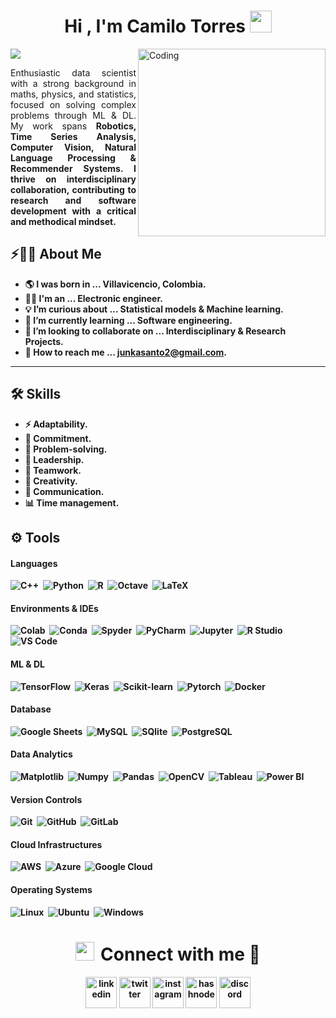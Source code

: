 <h1 align="center"><b>Hi , I'm Camilo Torres </b><img src="https://media.giphy.com/media/hvRJCLFzcasrR4ia7z/giphy.gif" width="35"></h1>

<img src="https://readme-typing-svg.herokuapp.com?font=Architects+Daughter&color=22EBF7&size=25&center=false&lines=Hey!+Welcome+to+my+Github+Profile;AI+Developer...;Data+Scientist...;Researcher..."/>

<img align="right" alt="Coding" width="300" src="https://cdnb.artstation.com/p/assets/images/images/037/650/865/original/aaron-j-charlie-background-gif.gif?1620933075">

<p style="text-align: justify;"> Enthusiastic data scientist with a strong background in maths, physics, and statistics, focused on solving complex problems through ML & DL. My work spans <b> Robotics<b>, <b>Time Series Analysis<b>, <b>Computer Vision<b>, <b> Natural Language Processing<b> & <b>Recommender Systems<b>. I thrive on interdisciplinary collaboration, contributing to research and software development with a critical and methodical mindset. </p>

## ⚡🙋‍♂️ About Me


- 🌎 I was born in ... Villavicencio, Colombia.
- 👨‍🎓 I'm an ... Electronic engineer. 
- 💡 I’m curious about ... Statistical models & Machine learning. 
- 🧠 I’m currently learning ... Software engineering.
- 💼 I’m looking to collaborate on ... Interdisciplinary & Research Projects.
- 📩 How to reach me ... junkasanto2@gmail.com.

<hr>


## 🛠️ Skills

- ⚡ Adaptability.
- 🎯 Commitment. 
- 🧠 Problem-solving. 
- 🚀 Leadership.
- 👥 Teamwork.
- 🎨 Creativity.
- 📢 Communication.
- 📊 Time management.

## ⚙️ Tools

#### Languages

![C++](https://img.shields.io/badge/-C++-05122A?style=flat&logo=C%2B%2B&logoColor=00599C)&nbsp;
![Python](https://img.shields.io/badge/-Python-05122A?style=flat&logo=python)&nbsp;
![R](https://img.shields.io/badge/R-276DC3?style=flat&logo=r&logoColor=blue&color=0B2C4A)&nbsp;
![Octave](https://img.shields.io/badge/OCTAVE-darkblue?style=for-the-badge&logo=octave&logoColor=fcd683)&nbsp;
![LaTeX](https://img.shields.io/badge/latex-%23008080.svg?style=for-the-badge&logo=latex&logoColor=white)&nbsp;

#### Environments & IDEs

![Colab](https://img.shields.io/badge/Colab-00b56a.svg?logo=google-colab&logoColor=white)&nbsp;
![Conda](https://img.shields.io/badge/conda-342B029.svg?&style=flat&logo=anaconda&logoColor=white)&nbsp;
![Spyder](https://img.shields.io/badge/Spyder%20Ide-FF0000?style=flat&logo=spyder%20ide&logoColor=white)&nbsp;
![PyCharm](https://img.shields.io/badge/PyCharm-000000.svg?&style=flate&logo=PyCharm&logoColor=white)&nbsp;
![Jupyter](https://img.shields.io/badge/Jupyter-F37626.svg?&style=flat&logo=Jupyter&logoColor=white)&nbsp;
![R Studio](https://img.shields.io/badge/RStudio-75AADB?style=flat&logo=RStudio&logoColor=white)&nbsp;
![VS Code](https://img.shields.io/badge/Visual_Studio_Code-0078D4?style=flat&logo=visual%20studio%20code&logoColor=white)&nbsp;

#### ML & DL

![TensorFlow](https://img.shields.io/badge/TensorFlow%20-%23FF6F00.svg?logo=TensorFlow&logoColor=white)&nbsp;
![Keras](https://img.shields.io/badge/Keras%20-%23D00000.svg?logo=Keras&logoColor=white)&nbsp;
![Scikit-learn](https://img.shields.io/badge/Scikit--learn-05122A?style=flat&logo=Scikit-learn)&nbsp;
![Pytorch](https://img.shields.io/badge/PyTorch-EE4C2C?style=for-the-badge&logo=PyTorch&logoColor=white)&nbsp;
![Docker](https://img.shields.io/badge/Docker-2CA5E0?style=flat&logo=docker&logoColor=white)&nbsp;

#### Database

![Google Sheets](https://img.shields.io/badge/Google%20Sheets%20-%2334A853.svg?style=plastic&logo=google%20sheets&logoColor=white)&nbsp;
![MySQL](https://img.shields.io/badge/MySQL-00000F?style=flat&logo=mysql&logoColor=white)&nbsp;
![SQlite](https://img.shields.io/badge/-SQlite-05122A?style=flat&logo=sqlite&logoColor=A8B9CC)&nbsp;
![PostgreSQL](https://img.shields.io/badge/PostgreSQL-316192?style=flat&logo=postgresql&logoColor=green)

#### Data Analytics 

![Matplotlib](https://img.shields.io/badge/Matplotlib-05122A?style=flat)&nbsp;
![Numpy](https://img.shields.io/badge/Numpy-777BB4?style=flat&logo=numpy&logoColor=white)&nbsp;
![Pandas](https://img.shields.io/badge/Pandas-2C2D72?style=flat&logo=pandas&logoColor=white)&nbsp;
![OpenCV](https://img.shields.io/badge/OpenCV-05122A?style=flat&logo=OpenCV)&nbsp;
![Tableau](https://img.shields.io/badge/Tableau-E97627?style=flat&logo=Tableau&logoColor=white)&nbsp;
![Power BI](https://img.shields.io/badge/PowerBI-F2C811?style=flat&logo=Power%20BI&logoColor=white)

#### Version Controls

![Git](https://img.shields.io/badge/-Git-000?&logo=Git)&nbsp;
![GitHub](https://img.shields.io/badge/-GitHub-000?&logo=GitHub)&nbsp;
![GitLab](https://img.shields.io/badge/-GitLab-000?&logo=GitLab)

#### Cloud Infrastructures

![AWS](https://img.shields.io/badge/-AWS-000?&logo=Amazon-AWS)&nbsp;
![Azure](https://img.shields.io/badge/-Azure-000?&logo=Microsoft-Azure)&nbsp;
![Google Cloud](https://img.shields.io/badge/Google_Cloud-4285F4?style=flat&logo=google-cloud&logoColor=white)

#### Operating Systems

![Linux](https://img.shields.io/badge/Linux-FCC624?style=plastic&logo=linux&logoColor=black)&nbsp;
![Ubuntu](https://img.shields.io/badge/Ubuntu-E95420?style=plastic&logo=ubuntu&logoColor=white)&nbsp;
![Windows](https://img.shields.io/badge/Windows-0078D6?style=plastic&logo=windows&logoColor=white)

 
<h1 align="center" > <img src="https://media.giphy.com/media/iY8CRBdQXODJSCERIr/giphy.gif" width="30" height="30" style="margin-right: 10px;">Connect with me 🤝 </h1>

<p align="center">
<a href="https://www.linkedin.com/in/1010nishant/" target="blank"><img align="center" src="https://user-images.githubusercontent.com/88904952/234979284-68c11d7f-1acc-4f0c-ac78-044e1037d7b0.png" alt="linkedin" height="50" width="50" /></a>
<a href="https://twitter.com/1010nishant" target="blank"><img align="center" src="https://user-images.githubusercontent.com/88904952/234980676-61bfb021-ecc8-48f7-88e6-34c1b06c4a58.png" alt="twitter" height="50" width="50" /></a> 
<a href="https://www.instagram.com/nishant.jangir.1010/" target="blank"><img align="center" src="https://user-images.githubusercontent.com/88904952/234981169-2dd1e58f-4b7e-468c-8213-034ba62156c3.png" alt="instagram" height="50" width="50" /></a>
<a href="https://1010nishant.hashnode.dev/" target="blank"><img align="center" src="https://user-images.githubusercontent.com/88904952/234982196-562aea17-5532-4550-8c08-1c7cb994a541.png" alt="hashnode" height="50" width="50" /></a>
<a href="https://discordapp.com/users/957722095381540874" target="blank"><img align="center" src="https://user-images.githubusercontent.com/88904952/234982627-019fd336-6248-453c-9b05-97c13fd1d207.png" alt="discord" height="50" width="50" /></a>
</p>
